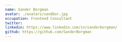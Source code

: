 ```yaml
---
name: Sander Borgman
avatar: ./avatars/sandbor.jpg
occupation: Frontend Consultant
twitter:
linkedin: https://www.linkedin.com/in/sanderborgman/
github: https://github.com/SanderBorgman
---
```

